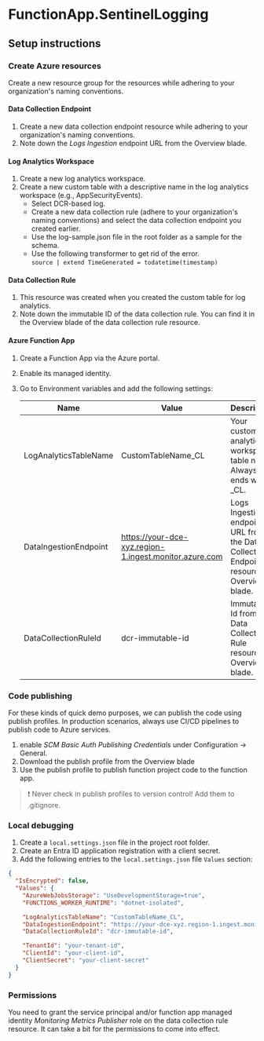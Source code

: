 # FunctionApp.SentinelLogging

## Setup instructions

### Create Azure resources

Create a new resource group for the resources while adhering to your organization's naming conventions.

#### Data Collection Endpoint

1. Create a new data collection endpoint resource while adhering to your organization's naming conventions.
1. Note down the _Logs Ingestion_ endpoint URL from the Overview blade.

#### Log Analytics Workspace

1. Create a new log analytics workspace.
1. Create a new custom table with a descriptive name in the log analytics workspace (e.g., AppSecurityEvents). 
   - Select DCR-based log.
   - Create a new data collection rule (adhere to your organization's naming conventions) and select the data collection endpoint you created earlier.
   - Use the log-sample.json file in the root folder as a sample for the schema.
   - Use the following transformer to get rid of the error.<br/>
     `source | extend TimeGenerated = todatetime(timestamp)`

#### Data Collection Rule

1. This resource was created when you created the custom table for log analytics.
1. Note down the immutable ID of the data collection rule. You can find it in the Overview blade of the data collection rule resource.

#### Azure Function App

1. Create a Function App via the Azure portal.
1. Enable its managed identity.
1. Go to Environment variables and add the following settings:

   | Name | Value | Description |
   | -- | -- | -- |
   | LogAnalyticsTableName | CustomTableName_CL | Your custom log analytics workspace table name. Always ends with _CL. |
   | DataIngestionEndpoint | https://your-dce-xyz.region-1.ingest.monitor.azure.com | Logs Ingestion endpoint URL from the Data Collection Endpoint resource Overview blade. |
   | DataCollectionRuleId | dcr-immutable-id | Immutable Id from the Data Collection Rule resource Overview blade.|

### Code publishing

For these kinds of quick demo purposes, we can publish the code using publish profiles. In production scenarios, always use CI/CD pipelines to publish code to Azure services.

1. enable _SCM Basic Auth Publishing Credentials_ under Configuration -> General.
1. Download the publish profile from the Overview blade
1. Use the publish profile to publish function project code to the function app.

> :exclamation: Never check in publish profiles to version control! Add them to .gitignore.

### Local debugging

1. Create a `local.settings.json` file in the project root folder.
1. Create an Entra ID application registration with a client secret.
1. Add the following entries to the `local.settings.json` file `Values` section:
```json
{
  "IsEncrypted": false,
  "Values": {
    "AzureWebJobsStorage": "UseDevelopmentStorage=true",
    "FUNCTIONS_WORKER_RUNTIME": "dotnet-isolated",

    "LogAnalyticsTableName": "CustomTableName_CL",
    "DataIngestionEndpoint": "https://your-dce-xyz.region-1.ingest.monitor.azure.com",
    "DataCollectionRuleId": "dcr-immutable-id",

    "TenantId": "your-tenant-id",
    "ClientId": "your-client-id",
    "ClientSecret": "your-client-secret"
  }
}
```

### Permissions

You need to grant the service principal and/or function app managed identity _Monitoring Metrics Publisher_ role on the data collection rule resource. It can take a bit for the permissions to come into effect.